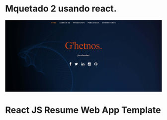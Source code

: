 # Mquetado 2 usando react.

![alt text](https://github.com/cristianchernandezs/Maquetado-2/blob/main/Captura%20de%20pantalla%20maquetado%202.png)
# React JS Resume Web App Template      

